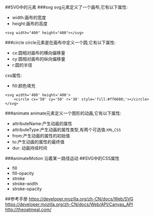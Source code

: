##SVG中的元素
###svg
svg元素定义了一个画布,它有以下属性:

+ width:画布的宽度
+ height:画布的高度

```
<svg width="400" height="400"></svg>
```

###circle
circle元素是在画布中定义一个圆,它有以下属性:

+ cx:圆相对画布的横向偏移量
+ cy:圆相对画布的纵向偏移量
+  r:圆的半径

css属性:

+ fill:颜色填充

```
<svg width='400' height='400'>
	<circle cx='50' cy='50' r='30' style='fill:#ff6600;'></circle>
</svg>
```

###animate
animate元素定义一个图形的动画,它有以下属性:

+ attributeName:产生动画的属性
+ attributeType:产生动画的属性类型,有两个可选值:`XML`,`CSS`
+ from:产生动画的属性的初始值
+ to:产生动画的属性的最终值
+ dur: 动画持续时间

###animateMotion
沿着某一路径运动
##SVG中的CSS属性

+ fill
+ fill-opacity
+ stroke
+ stroke-width
+ stroke-opacity



##参考手册
https://developer.mozilla.org/zh-CN/docs/Web/SVG
https://developer.mozilla.org/zh-CN/docs/Web/API/Canvas_API
http://theoatmeal.com/